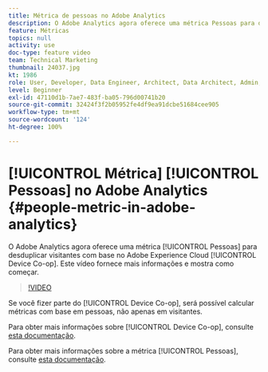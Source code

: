 ```yaml
---
title: Métrica de pessoas no Adobe Analytics
description: O Adobe Analytics agora oferece uma métrica Pessoas para desduplicar visitantes com base no Adobe Experience Cloud Device Co-op. Este vídeo fornece mais informações e mostra como começar.
feature: Métricas
topics: null
activity: use
doc-type: feature video
team: Technical Marketing
thumbnail: 24037.jpg
kt: 1986
role: User, Developer, Data Engineer, Architect, Data Architect, Admin, Leader
level: Beginner
exl-id: 47110d1b-7ae7-483f-ba05-796d00741b20
source-git-commit: 32424f3f2b05952fe4df9ea91dcbe51684cee905
workflow-type: tm+mt
source-wordcount: '124'
ht-degree: 100%

---
```


# [!UICONTROL Métrica] [!UICONTROL Pessoas] no Adobe Analytics {#people-metric-in-adobe-analytics}

O Adobe Analytics agora oferece uma métrica [!UICONTROL Pessoas] para desduplicar visitantes com base no Adobe Experience Cloud [!UICONTROL Device Co-op]. Este vídeo fornece mais informações e mostra como começar.

>[!VIDEO](https://video.tv.adobe.com/v/24037/?quality=12)

Se você fizer parte do [!UICONTROL Device Co-op], será possível calcular métricas com base em pessoas, não apenas em visitantes.

Para obter mais informações sobre [!UICONTROL Device Co-op], consulte [esta documentação](https://marketing.adobe.com/resources/help/pt_BR/mcdc/).

Para obter mais informações sobre a métrica [!UICONTROL Pessoas], consulte [esta documentação](https://marketing.adobe.com/resources/help/pt_BR/mcdc/mcdc-people.html).
